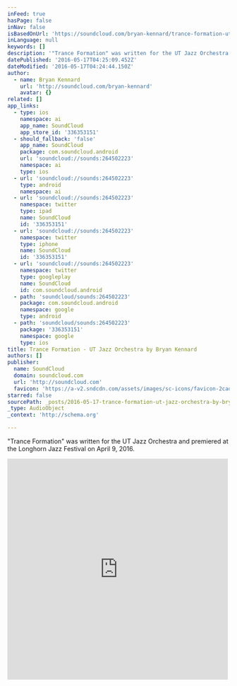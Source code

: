 ```yaml
---
inFeed: true
hasPage: false
inNav: false
isBasedOnUrl: 'https://soundcloud.com/bryan-kennard/trance-formation-ut-jazz-orchestra?in=bryan-kennard/sets/ut-jazz-orchestra'
inLanguage: null
keywords: []
description: '"Trance Formation" was written for the UT Jazz Orchestra and premiered at the Longhorn Jazz Festival on April 9, 2016.'
datePublished: '2016-05-17T04:25:09.452Z'
dateModified: '2016-05-17T04:24:44.150Z'
author:
  - name: Bryan Kennard
    url: 'http://soundcloud.com/bryan-kennard'
    avatar: {}
related: []
app_links:
  - type: ios
    namespace: ai
    app_name: SoundCloud
    app_store_id: '336353151'
  - should_fallback: 'false'
    app_name: SoundCloud
    package: com.soundcloud.android
    url: 'soundcloud://sounds:264502223'
    namespace: ai
    type: ios
  - url: 'soundcloud://sounds:264502223'
    type: android
    namespace: ai
  - url: 'soundcloud://sounds:264502223'
    namespace: twitter
    type: ipad
    name: SoundCloud
    id: '336353151'
  - url: 'soundcloud://sounds:264502223'
    namespace: twitter
    type: iphone
    name: SoundCloud
    id: '336353151'
  - url: 'soundcloud://sounds:264502223'
    namespace: twitter
    type: googleplay
    name: SoundCloud
    id: com.soundcloud.android
  - path: 'soundcloud/sounds:264502223'
    package: com.soundcloud.android
    namespace: google
    type: android
  - path: 'soundcloud/sounds:264502223'
    package: '336353151'
    namespace: google
    type: ios
title: Trance Formation - UT Jazz Orchestra by Bryan Kennard
authors: []
publisher:
  name: SoundCloud
  domain: soundcloud.com
  url: 'http://soundcloud.com'
  favicon: 'https://a-v2.sndcdn.com/assets/images/sc-icons/favicon-2cadd14b.ico'
starred: false
sourcePath: _posts/2016-05-17-trance-formation-ut-jazz-orchestra-by-bryan-kennard.md
_type: AudioObject
_context: 'http://schema.org'

---
```

"Trance Formation" was written for the UT Jazz Orchestra and premiered at the Longhorn Jazz Festival on April 9, 2016\.

<iframe src="https://cdn.embedly.com/widgets/media.html?src=https%3A%2F%2Fw.soundcloud.com%2Fplayer%2F%3Fvisual%3Dtrue%26url%3Dhttp%253A%252F%252Fapi.soundcloud.com%252Ftracks%252F264502223%26show_artwork%3Dtrue%26in%3Dbryan-kennard%252Fsets%252Fut-jazz-orchestra&amp;url=https%3A%2F%2Fsoundcloud.com%2Fbryan-kennard%2Ftrance-formation-ut-jazz-orchestra%3Fin%3Dbryan-kennard%2Fsets%2Fut-jazz-orchestra&amp;image=http%3A%2F%2Fi1.sndcdn.com%2Fartworks-000163169590-4j9kfx-t500x500.jpg&amp;key=b7d04c9b404c499eba89ee7072e1c4f7&amp;type=text%2Fhtml&amp;schema=soundcloud" width="500" height="500" scrolling="no" frameborder="0" allowfullscreen="" style=""></iframe>